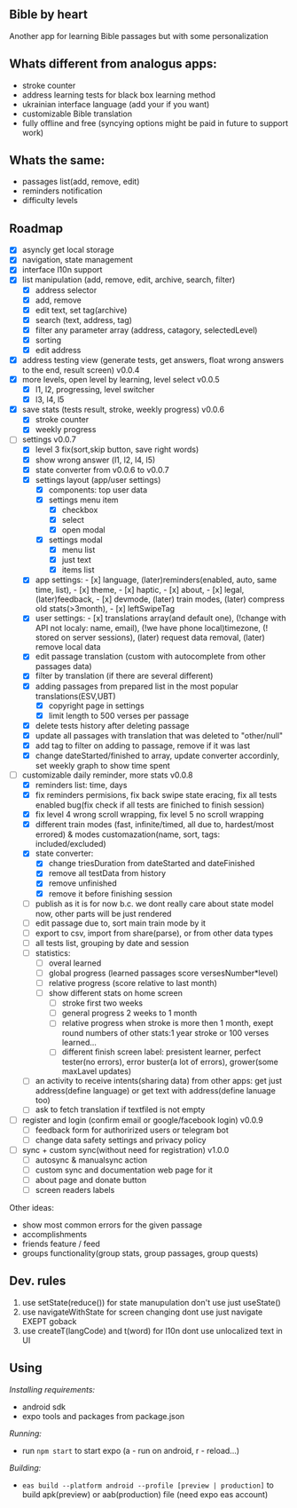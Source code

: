 Bible by heart
---

Another app for learning Bible passages but with some personalization

Whats different from analogus apps:
---

- stroke counter 
- address learning tests for black box learning method
- ukrainian interface language (add your if you want)
- customizable Bible translation
- fully offline and free (syncying options might be paid in future to support work)

Whats the same:
---

- passages list(add, remove, edit)
- reminders notification
- difficulty levels

Roadmap
---

- [x] asyncly get local storage
- [x] navigation, state management
- [x] interface l10n support
- [x] list manipulation (add, remove, edit, archive, search, filter)
  - [x] address selector
  - [x] add, remove
  - [x] edit text, set tag(archive)
  - [x] search (text, address, tag)
  - [x] filter any parameter array (address, catagory, selectedLevel)
  - [x] sorting
  - [x] edit address
- [x] address testing view (generate tests, get answers, float wrong answers to the end, result screen) v0.0.4
- [x] more levels, open level by learning, level select v0.0.5
  - [x] l1, l2, progressing, level switcher
  - [x] l3, l4, l5
- [x] save stats (tests result, stroke, weekly progress) v0.0.6
  - [x] stroke counter
  - [x] weekly progress
- [ ] settings v0.0.7
  - [x] level 3 fix(sort,skip button, save right words)
  - [x] show wrong answer (l1, l2, l4, l5)
  - [x] state converter from v0.0.6 to v0.0.7
  - [x] settings layout (app/user settings)
    - [x] components: top user data
    - [x] settings menu item
      - [x] checkbox
      - [x] select
      - [x] open modal
    - [x] settings modal
      - [x] menu list 
      - [x] just text
      - [x] items list
  - [x] app settings: - [x] language, (later)reminders(enabled, auto, same time, list), - [x] theme, - [x] haptic, - [x] about, - [x] legal, (later)feedback, - [x] devmode, (later) train modes, (later) compress old stats(>3month), - [x] leftSwipeTag
  - [x] user settings:  - [x] translations array(and default one), (!change with API not localy: name, email), (!we have phone local)timezone, (! stored on server sessions), (later) request data removal, (later) remove local data
  - [x] edit passage translation (custom with autocomplete from other passages data)
  - [x] filter by translation (if there are several different)
  - [x] adding passages from prepared list in the most popular translations(ESV,UBT)
    - [x] copyright page in settings
    - [x] limit length to 500 verses per passage
  - [x] delete tests history after deleting passage
  - [x] update all passages with translation that was deleted to "other/null" 
  - [x] add tag to filter on adding to passage, remove if it was last
  - [x] change dateStarted/finished to array, update converter accordinly, set weekly graph to show time spent
- [ ] customizable daily reminder, more stats v0.0.8
  - [x] reminders list: time, days
  - [x] fix reminders permisions, fix back swipe state eracing, fix all tests enabled bug(fix check if all tests are finiched to finish session)
  - [x] fix level 4 wrong scroll wrapping, fix level 5 no scroll wrapping
  - [x] different train modes (fast, infinite/timed, all due to, hardest/most errored) & modes customazation(name, sort, tags: included/excluded)
  - [x] state converter: 
    - [x] change triesDuration from dateStarted and dateFinished
    - [x] remove all testData from history
    - [x] remove unfinished
    - [x] remove it before finishing session
  - [ ] publish as it is for now b.c. we dont really care about state model now, other parts will be just rendered
  - [ ] edit passage due to, sort main train mode by it
  - [ ] export to csv, import from share(parse), or from other data types
  - [ ] all tests list, grouping by date and session
  - [ ] statistics:
    - [ ] overal learned
    - [ ] global progress (learned passages score versesNumber*level)
    - [ ] relative progress (score relative to last month)
    - [ ] show different stats on home screen
      - [ ] stroke first two weeks
      - [ ] general progress 2 weeks to 1 month
      - [ ] relative progress when stroke is more then 1 month, exept round numbers of other stats:1 year stroke or 100 verses learned...
      - [ ] different finish screen label: presistent learner, perfect tester(no errors), error buster(a lot of errors), grower(some maxLavel updates)
  - [ ] an activity to receive intents(sharing data) from other apps: get just address(define language) or get text with address(define lanuage too)
  - [ ] ask to fetch translation if textfiled is not empty
- [ ] register and login (confirm email or google/facebook login) v0.0.9
  - [ ] feedback form for authorirized users or telegram bot
  - [ ] change data safety settings and privacy policy
- [ ] sync + custom sync(without need for registration) v1.0.0
  - [ ] autosync & manualsync action
  - [ ] custom sync and documentation web page for it
  - [ ] about page and donate button
  - [ ] screen readers labels

Other ideas:
- show most common errors for the given passage
- accomplishments
- friends feature / feed
- groups functionality(group stats, group passages, group quests)
 
Dev. rules
---
1. use setState(reduce()) for state manupulation don't use just useState()
2. use navigateWithState for screen changing dont use just navigate EXEPT goback
3. use createT(langCode) and t(word) for l10n dont use unlocalized text in UI

Using
---
*Installing requirements:*
-  android sdk
- expo tools and packages from package.json

*Running:*
- run `npm start` to start expo (a - run on android, r - reload...)

*Building:*
- `eas build --platform android --profile [preview | production]` to build apk(preview) or aab(production) file (need expo eas account)